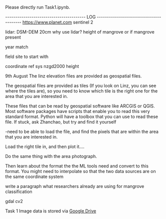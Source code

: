 Please directly run Task1.ipynb.

---------------------------------------- LOG ----------------------------------------
https://www.planet.com
sentinel 2

lidar: DSM-DEM 20cm 
why use lidar? height of mangrove or if mangrove present

year match

field site to start with

coordinate ref sys
nzgd2000 height


9th August
The linz elevation files are provided as geospatial files.

The geospatial files are provided as tiles (If you look on Linz, you can see where the tiles are), so you need to know which tile is the right one for the area that you are interested in.


These files that can be read by geospatial software like ARCGIS or QGIS. Most software packages have scripts that enable you to read this very standard format. Python will have a toolbox that you can use to read these file. If stuck, ask Zhanchao, but try and find it yourself

-need to be able to load the file, and find the pixels that are within the area that you are interested in.

Load the right tile in, and then plot it....

Do the same thing with the area photograph.

Then learn about the format the the ML tools need and convert to this format. You might need to interpolate so that the two data sources are on the same coordinate system

write a paragraph what researchers already are using for mangrove classification

gdal cv2

Task 1 Image data is stored via [Google Drive](https://drive.google.com/drive/folders/14RzZ7dlkfxtTD5ggnABanWYEy_S7lNPw?usp=sharing)

